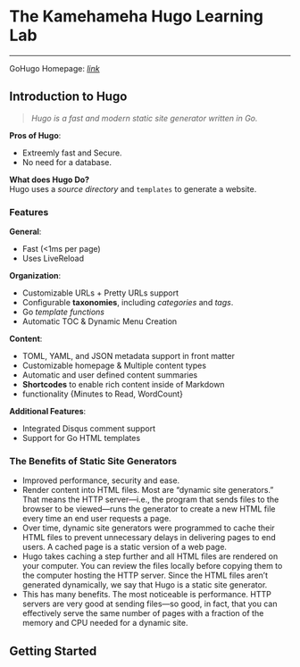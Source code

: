 # The Kamehameha Hugo Learning Lab
---

GoHugo Homepage: [_link_](https://gohugo.io/)

## Introduction to Hugo  

> _Hugo is a fast and modern static site generator written in Go._

__Pros of Hugo__:
- Extreemly fast and Secure.
- No need for a database.

__What does Hugo Do?__  
Hugo uses a _source directory_ and `templates` to generate a website.  

### Features
__General__:  
- Fast (<1ms per page)
- Uses LiveReload

__Organization__:  
- Customizable URLs + Pretty URLs support
- Configurable __taxonomies__, including _categories_ and _tags_.
- Go _template functions_
- Automatic TOC & Dynamic Menu Creation

__Content__:  

- TOML, YAML, and JSON metadata support in front matter
- Customizable homepage & Multiple content types
- Automatic and user defined content summaries
- __Shortcodes__ to enable rich content inside of Markdown
- functionality {Minutes to Read, WordCount}

__Additional Features__:  
- Integrated Disqus comment support
- Support for Go HTML templates

### The Benefits of Static Site Generators

- Improved performance, security and ease.
- Render content into HTML files. Most are “dynamic site generators.” That means the HTTP server—i.e., the program that sends files to the browser to be viewed—runs the generator to create a new HTML file every time an end user requests a page.
- Over time, dynamic site generators were programmed to cache their HTML files to prevent unnecessary delays in delivering pages to end users. A cached page is a static version of a web page.
- Hugo takes caching a step further and all HTML files are rendered on your computer. You can review the files locally before copying them to the computer hosting the HTTP server. Since the HTML files aren’t generated dynamically, we say that Hugo is a static site generator.
- This has many benefits. The most noticeable is performance. HTTP servers are very good at sending files—so good, in fact, that you can effectively serve the same number of pages with a fraction of the memory and CPU needed for a dynamic site.



## Getting Started
